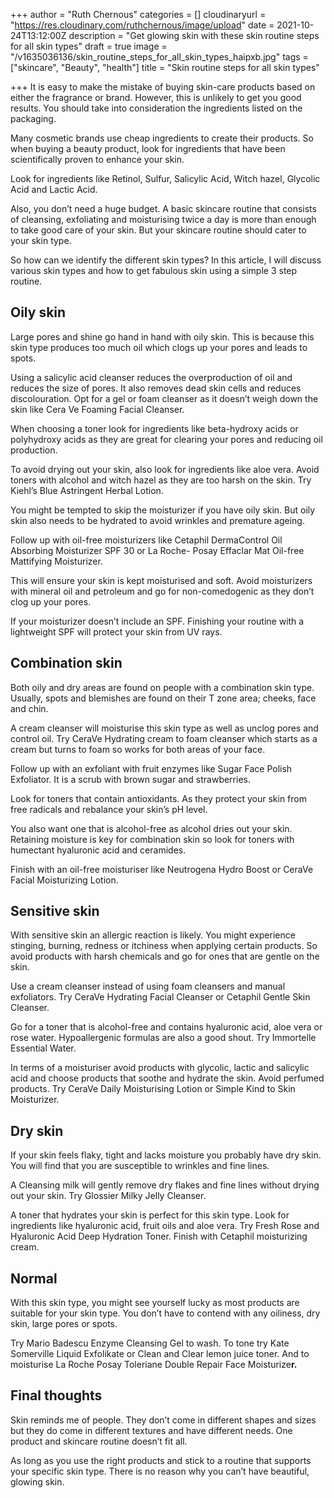 +++
author = "Ruth Chernous"
categories = []
cloudinaryurl = "https://res.cloudinary.com/ruthchernous/image/upload"
date = 2021-10-24T13:12:00Z
description = "Get glowing skin with these skin routine steps for all skin types"
draft = true
image = "/v1635036136/skin_routine_steps_for_all_skin_types_haipxb.jpg"
tags = ["skincare", "Beauty", "health"]
title = "Skin routine steps for all skin types"

+++
It is easy to make the mistake of buying skin-care products based on either the fragrance or brand. However, this is unlikely to get you good results. You should take into consideration the ingredients listed on the packaging.

Many cosmetic brands use cheap ingredients to create their products. So when buying a beauty product, look for ingredients that have been scientifically proven to enhance your skin.

Look for ingredients like Retinol, Sulfur, Salicylic Acid, Witch hazel, Glycolic Acid and Lactic Acid.

Also, you don’t need a huge budget. A basic skincare routine that consists of cleansing, exfoliating and moisturising twice a day is more than enough to take good care of your skin. But your skincare routine should cater to your skin type.

So how can we identify the different skin types? In this article, I will discuss various skin types and how to get fabulous skin using a simple 3 step routine.

## **Oily skin**

Large pores and shine go hand in hand with oily skin. This is because this skin type produces too much oil which clogs up your pores and leads to spots.

Using a salicylic acid cleanser reduces the overproduction of oil and reduces the size of pores. It also removes dead skin cells and reduces discolouration. Opt for a gel or foam cleanser as it doesn’t weigh down the skin like Cera Ve Foaming Facial Cleanser.

When choosing a toner look for ingredients like beta-hydroxy acids or polyhydroxy acids as they are great for clearing your pores and reducing oil production.

To avoid drying out your skin, also look for ingredients like aloe vera. Avoid toners with alcohol and witch hazel as they are too harsh on the skin. Try Kiehl’s Blue Astringent Herbal Lotion.

You might be tempted to skip the moisturizer if you have oily skin. But oily skin also needs to be hydrated to avoid wrinkles and premature ageing.

Follow up with oil-free moisturizers like Cetaphil DermaControl Oil Absorbing Moisturizer SPF 30 or La Roche- Posay Effaclar Mat Oil-free Mattifying Moisturizer.

This will ensure your skin is kept moisturised and soft. Avoid moisturizers with mineral oil and petroleum and go for non-comedogenic as they don’t clog up your pores.

If your moisturizer doesn’t include an SPF. Finishing your routine with a lightweight SPF will protect your skin from UV rays.

## **Combination skin**

Both oily and dry areas are found on people with a combination skin type. Usually, spots and blemishes are found on their T zone area; cheeks, face and chin.

A cream cleanser will moisturise this skin type as well as unclog pores and control oil. Try CeraVe Hydrating cream to foam cleanser which starts as a cream but turns to foam so works for both areas of your face.

Follow up with an exfoliant with fruit enzymes like Sugar Face Polish Exfoliator. It is a scrub with brown sugar and strawberries.

Look for toners that contain antioxidants. As they protect your skin from free radicals and rebalance your skin’s pH level.

You also want one that is alcohol-free as alcohol dries out your skin. Retaining moisture is key for combination skin so look for toners with humectant hyaluronic acid and ceramides.

Finish with an oil-free moisturiser like Neutrogena Hydro Boost or CeraVe Facial Moisturizing Lotion.

## **Sensitive skin**

With sensitive skin an allergic reaction is likely. You might experience stinging, burning, redness or itchiness when applying certain products. So avoid products with harsh chemicals and go for ones that are gentle on the skin.

Use a cream cleanser instead of using foam cleansers and manual exfoliators. Try CeraVe Hydrating Facial Cleanser or Cetaphil Gentle Skin Cleanser.

Go for a toner that is alcohol-free and contains hyaluronic acid, aloe vera or rose water. Hypoallergenic formulas are also a good shout. Try Immortelle Essential Water.

In terms of a moisturiser avoid products with glycolic, lactic and salicylic acid and choose products that soothe and hydrate the skin. Avoid perfumed products. Try CeraVe Daily Moisturising Lotion or Simple Kind to Skin Moisturizer.

## **Dry skin**

If your skin feels flaky, tight and lacks moisture you probably have dry skin. You will find that you are susceptible to wrinkles and fine lines.

A Cleansing milk will gently remove dry flakes and fine lines without drying out your skin. Try Glossier Milky Jelly Cleanser.

A toner that hydrates your skin is perfect for this skin type. Look for ingredients like hyaluronic acid, fruit oils and aloe vera. Try Fresh Rose and Hyaluronic Acid Deep Hydration Toner. Finish with Cetaphil moisturizing cream.

## **Normal**

With this skin type, you might see yourself lucky as most products are suitable for your skin type. You don’t have to contend with any oiliness, dry skin, large pores or spots.

Try Mario Badescu Enzyme Cleansing Gel to wash. To tone try Kate Somerville Liquid Exfolikate or Clean and Clear lemon juice toner. And to moisturise La Roche Posay Toleriane Double Repair Face Moisturize**r.**

## **Final thoughts**

Skin reminds me of people. They don’t come in different shapes and sizes but they do come in different textures and have different needs. One product and skincare routine doesn’t fit all.

As long as you use the right products and stick to a routine that supports your specific skin type. There is no reason why you can’t have beautiful, glowing skin.